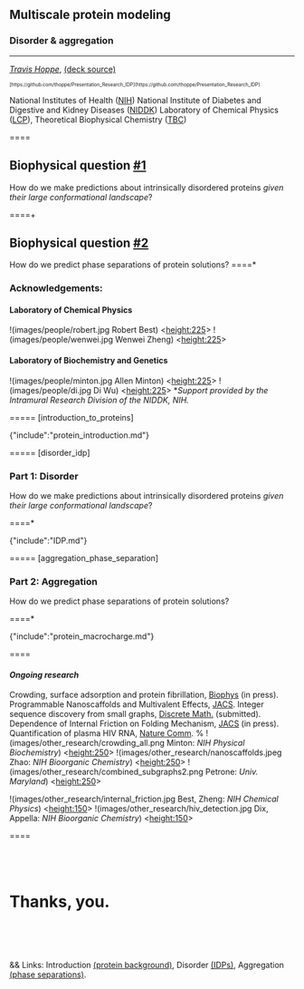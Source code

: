 ## Multiscale protein modeling 
### Disorder & aggregation

----------

*[Travis Hoppe](http://thoppe.github.io/)*, [(deck source)](https://github.com/thoppe/Presentation_Research_IDP)
<div style="font-size:60%;">[https://github.com/thoppe/Presentation_Research_IDP](https://github.com/thoppe/Presentation_Research_IDP)</div>

National Institutes of Health ([NIH](http://www.nih.gov/))
National Institute of Diabetes and Digestive and Kidney Diseases ([NIDDK](http://www.niddk.nih.gov))
Laboratory of Chemical Physics ([LCP](http://www.niddk.nih.gov/research-funding/at-niddk/labs-branches/LCP/Pages/about.aspx)), Theoretical Biophysical Chemistry ([TBC](http://spin.niddk.nih.gov/best/home.html))


====
## Biophysical question [#1](#/disorder_idp)

How do we make predictions about intrinsically disordered proteins 
_given their large conformational landscape_?

====+
<br>

## Biophysical question [#2](#/aggregation_phase_separation)

How do we predict phase separations of protein solutions?
====*
### Acknowledgements:
#### Laboratory of Chemical Physics
!(images/people/robert.jpg Robert Best) <<height:225>>
!(images/people/wenwei.jpg Wenwei Zheng) <<height:225>>

####  Laboratory of Biochemistry and Genetics
!(images/people/minton.jpg Allen Minton) <<height:225>>
!(images/people/di.jpg Di Wu)     <<height:225>>
*_Support provided by the Intramural Research Division of the NIDDK, NIH._

===== [introduction_to_proteins]

{"include":"protein_introduction.md"}

===== [disorder_idp]

### Part 1: Disorder

How do we make predictions about intrinsically disordered proteins 
_given their large conformational landscape_?

====*

{"include":"IDP.md"}
 
===== [aggregation_phase_separation]

### Part 2: Aggregation

How do we predict phase separations of protein solutions?

====*

{"include":"protein_macrocharge.md"}

====

#### _Ongoing research_
Crowding, surface adsorption and protein fibrillation, [Biophys](http://www.cell.com/biophysj/home) (in press).
Programmable Nanoscaffolds and Multivalent Effects, [JACS](http://www.nature.com/ncomms/2014/141006/ncomms6079/full/ncomms6079.html).
Integer sequence discovery from small graphs, [Discrete Math.](http://arxiv.org/abs/1408.3644) (submitted).
Dependence of Internal Friction on Folding Mechanism, [JACS](http://pubs.acs.org/journal/jacsat) (in press).
Quantification of plasma HIV RNA, [Nature Comm](http://www.nature.com/ncomms/2014/141006/ncomms6079/full/ncomms6079.html).
%
!(images/other_research/crowding_all.png Minton: <i>NIH Physical Biochemistry</i>) <<height:250>>
!(images/other_research/nanoscaffolds.jpeg Zhao: <i>NIH Bioorganic Chemistry</i>) <<height:250>>
!(images/other_research/combined_subgraphs2.png Petrone:  <i>Univ. Maryland</i>) <<height:250>>

!(images/other_research/internal_friction.jpg Best, Zheng: <i>NIH Chemical Physics</i>) <<height:150>>
!(images/other_research/hiv_detection.jpg Dix, Appella: <i>NIH Bioorganic Chemistry</i>) <<height:150>>

====
<br><br><br><br>
# Thanks, you.
<br><br><br><br>
&& Links: Introduction [(protein background)](#/introduction_to_proteins), Disorder [(IDPs)](#/disorder_idp), Aggregation [(phase separations)](#/aggregation_phase_separation).